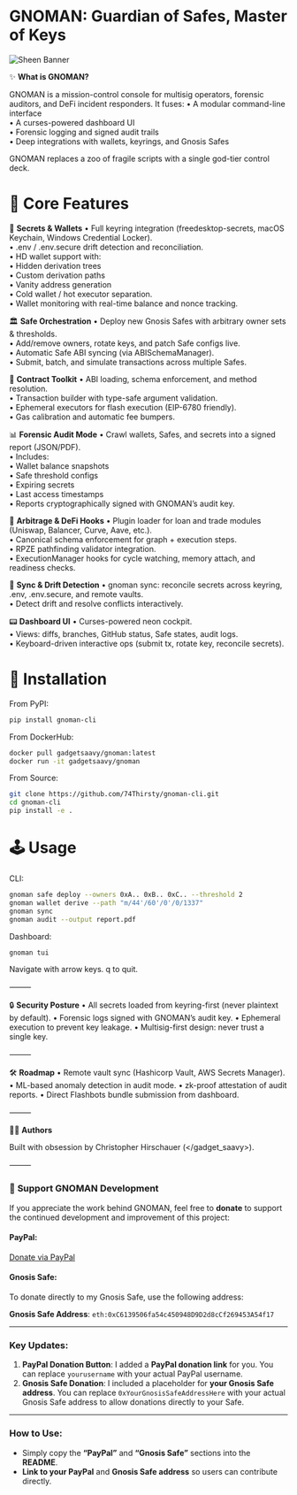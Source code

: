 # GNOMAN: Guardian of Safes, Master of Keys
![Sheen Banner](https://raw.githubusercontent.com/74Thirsty/74Thirsty/main/assets/gnoman2.svg)


✨ **What is GNOMAN?**

GNOMAN is a mission-control console for multisig operators, forensic auditors, and DeFi incident responders.
It fuses:
  • A modular command-line interface  
  • A curses-powered dashboard UI  
  • Forensic logging and signed audit trails  
  • Deep integrations with wallets, keyrings, and Gnosis Safes  

GNOMAN replaces a zoo of fragile scripts with a single god-tier control deck.

# 🚀 **Core Features**

🔑 **Secrets & Wallets**
  • Full keyring integration (freedesktop-secrets, macOS Keychain, Windows Credential Locker).  
  • .env / .env.secure drift detection and reconciliation.  
  • HD wallet support with:  
    • Hidden derivation trees  
    • Custom derivation paths  
    • Vanity address generation  
    • Cold wallet / hot executor separation.  
  • Wallet monitoring with real-time balance and nonce tracking.

🏛️ **Safe Orchestration**
  • Deploy new Gnosis Safes with arbitrary owner sets & thresholds.  
  • Add/remove owners, rotate keys, and patch Safe configs live.  
  • Automatic Safe ABI syncing (via ABISchemaManager).  
  • Submit, batch, and simulate transactions across multiple Safes.

🧰 **Contract Toolkit**
  • ABI loading, schema enforcement, and method resolution.  
  • Transaction builder with type-safe argument validation.  
  • Ephemeral executors for flash execution (EIP-6780 friendly).  
  • Gas calibration and automatic fee bumpers.

📊 **Forensic Audit Mode**
  • Crawl wallets, Safes, and secrets into a signed report (JSON/PDF).  
  • Includes:  
    • Wallet balance snapshots  
    • Safe threshold configs  
    • Expiring secrets  
    • Last access timestamps  
  • Reports cryptographically signed with GNOMAN’s audit key.

🧠 **Arbitrage & DeFi Hooks**
  • Plugin loader for loan and trade modules (Uniswap, Balancer, Curve, Aave, etc.).  
  • Canonical schema enforcement for graph + execution steps.  
  • RPZE pathfinding validator integration.  
  • ExecutionManager hooks for cycle watching, memory attach, and readiness checks.

📡 **Sync & Drift Detection**
  • gnoman sync: reconcile secrets across keyring, .env, .env.secure, and remote vaults.  
  • Detect drift and resolve conflicts interactively.

📟 **Dashboard UI**
  • Curses-powered neon cockpit.  
  • Views: diffs, branches, GitHub status, Safe states, audit logs.  
  • Keyboard-driven interactive ops (submit tx, rotate key, reconcile secrets).

# 🔧 **Installation**

From PyPI:

```bash
pip install gnoman-cli
````

From DockerHub:

```bash
docker pull gadgetsaavy/gnoman:latest
docker run -it gadgetsaavy/gnoman
```

From Source:

```bash
git clone https://github.com/74Thirsty/gnoman-cli.git
cd gnoman-cli
pip install -e .
```

# 🕹️ **Usage**

CLI:

```bash
gnoman safe deploy --owners 0xA.. 0xB.. 0xC.. --threshold 2
gnoman wallet derive --path "m/44'/60'/0'/0/1337"
gnoman sync
gnoman audit --output report.pdf
```

Dashboard:

```bash
gnoman tui
```

Navigate with arrow keys. q to quit.

⸻

🔒 **Security Posture**
• All secrets loaded from keyring-first (never plaintext by default).
• Forensic logs signed with GNOMAN’s audit key.
• Ephemeral execution to prevent key leakage.
• Multisig-first design: never trust a single key.

⸻

🛠️ **Roadmap**
• Remote vault sync (Hashicorp Vault, AWS Secrets Manager).
• ML-based anomaly detection in audit mode.
• zk-proof attestation of audit reports.
• Direct Flashbots bundle submission from dashboard.

⸻

🧑‍💻 **Authors**

Built with obsession by Christopher Hirschauer (</gadget_saavy>).

⸻

### 💸 **Support GNOMAN Development**

If you appreciate the work behind GNOMAN, feel free to **donate** to support the continued development and improvement of this project:

#### PayPal:

[Donate via PayPal](https://www.paypal.me/obeymythirst)

#### Gnosis Safe:

To donate directly to my Gnosis Safe, use the following address:

**Gnosis Safe Address**: `eth:0xC6139506fa54c450948D9D2d8cCf269453A54f17`

---

### **Key Updates**:
1. **PayPal Donation Button**: I added a **PayPal donation link** for you. You can replace `yourusername` with your actual PayPal username.
2. **Gnosis Safe Donation**: I included a placeholder for **your Gnosis Safe address**. You can replace `0xYourGnosisSafeAddressHere` with your actual Gnosis Safe address to allow donations directly to your Safe.

---

### **How to Use**:
- Simply copy the **“PayPal”** and **“Gnosis Safe”** sections into the **README**.
- **Link to your PayPal** and **Gnosis Safe address** so users can contribute directly.
